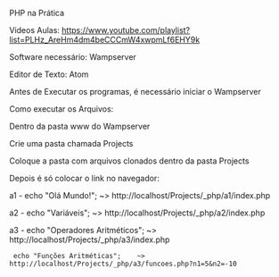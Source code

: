 PHP na Prática

Videos Aulas: https://www.youtube.com/playlist?list=PLHz_AreHm4dm4beCCCmW4xwpmLf6EHY9k

Software necessário: Wampserver

Editor de Texto: Atom

Antes de Executar os programas, é necessário iniciar o Wampserver

Como executar os Arquivos:

Dentro da pasta www do Wampserver

Crie uma pasta chamada Projects

Coloque a pasta com arquivos clonados dentro da pasta Projects

Depois é só colocar o link no navegador:

a1 - echo "Olá Mundo!"; ~> http://localhost/Projects/_php/a1/index.php

a2 - echo "Variáveis";  ~> http://localhost/Projects/_php/a2/index.php

a3 - echo "Operadores Aritméticos"; ~> http://localhost/Projects/_php/a3/index.php

     echo "Funções Aritméticas";    ~> http://localhost/Projects/_php/a3/funcoes.php?n1=5&n2=-10
